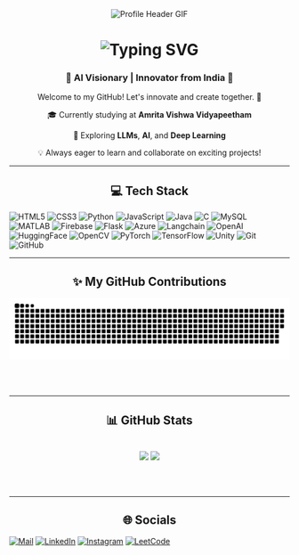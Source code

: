 <div align="center">
<img src="https://camo.githubusercontent.com/a9f34dbafee6cd81ccd658f6435dd9c85a04fae5e75c4af670578caba7690208/68747470733a2f2f692e67697068792e636f6d2f6d656469612f76312e59326c6b505463354d4749334e6a4578596a56726248647a643264356554647863336871595856365a5739725a6e463063336378595842334e6d6f7a5a5774724d7a5a354f535a6c634431324d563970626e526c636d35686246396e61575a66596e6c666157516d593351395a772f6877767875494b4c45617944532f67697068792e676966" alt="Profile Header GIF" width="500px" />
</div>
<h1 align="center">
    <img src="https://readme-typing-svg.herokuapp.com/?font=Righteous&size=35&center=true&vCenter=true&width=500&height=70&duration=4000&lines=Holla!+%F0%9F%91%8B;+I'm+Abhishek+Sudhir!" alt="Typing SVG" />
</h1>

<h3 align="center">🌟 AI Visionary | Innovator from India 🌟</h3>

<p align="center">Welcome to my GitHub! Let's innovate and create together. 🚀</p>

<div align="center">
 
  🎓 Currently studying at <strong>Amrita Vishwa Vidyapeetham</strong>  
  
  🌱 Exploring <strong>LLMs</strong>, <strong>AI</strong>, and <strong>Deep Learning</strong>

  💡 Always eager to learn and collaborate on exciting projects!

</div>

<hr/>
<h2 align="center">💻 Tech Stack</h2>


![HTML5](https://img.shields.io/badge/html5-%23E34F26.svg?style=for-the-badge&logo=html5&logoColor=white) 
![CSS3](https://img.shields.io/badge/css3-%231572B6.svg?style=for-the-badge&logo=css3&logoColor=white) 
![Python](https://img.shields.io/badge/python-3670A0?style=for-the-badge&logo=python&logoColor=ffdd54) 
![JavaScript](https://img.shields.io/badge/javascript-%23323330.svg?style=for-the-badge&logo=javascript&logoColor=%23F7DF1E) 
![Java](https://img.shields.io/badge/java-%23ED8B00.svg?style=for-the-badge&logo=openjdk&logoColor=white) 
![C](https://img.shields.io/badge/c-%2300599C.svg?style=for-the-badge&logo=c&logoColor=white) 
![MySQL](https://img.shields.io/badge/mysql-4479A1.svg?style=for-the-badge&logo=mysql&logoColor=white) 
![MATLAB](https://img.shields.io/badge/matlab-%23FF7F00.svg?style=for-the-badge&logo=mathworks&logoColor=white) 
![Firebase](https://img.shields.io/badge/firebase-ffca28?style=for-the-badge&logo=firebase&logoColor=black) 
![Flask](https://img.shields.io/badge/flask-%23000.svg?style=for-the-badge&logo=flask&logoColor=white) 
![Azure](https://img.shields.io/badge/Azure-0078D4?style=for-the-badge&logo=microsoftazure&logoColor=white) 
![Langchain](https://img.shields.io/badge/Langchain-%230070D9.svg?style=for-the-badge&logo=langchain&logoColor=white) 
![OpenAI](https://img.shields.io/badge/OpenAI-%2300A9D1.svg?style=for-the-badge&logo=openai&logoColor=white) 
![HuggingFace](https://img.shields.io/badge/HuggingFace-%23FF9B00.svg?style=for-the-badge&logo=huggingface&logoColor=white)
![OpenCV](https://img.shields.io/badge/opencv-5C3EE8?style=for-the-badge&logo=opencv&logoColor=white) 
![PyTorch](https://img.shields.io/badge/PyTorch-EE4C2C?style=for-the-badge&logo=pytorch&logoColor=white) 
![TensorFlow](https://img.shields.io/badge/TensorFlow-FF6F00?style=for-the-badge&logo=TensorFlow&logoColor=white) 
![Unity](https://img.shields.io/badge/Unity-000000?style=for-the-badge&logo=unity&logoColor=white) 
![Git](https://img.shields.io/badge/git-F05032?style=for-the-badge&logo=git&logoColor=white) 
![GitHub](https://img.shields.io/badge/github-181717?style=for-the-badge&logo=github&logoColor=white)
<hr/>

<h2 align="center">✨ My GitHub Contributions</h2>
<div align="center">
  <img alt="GitHub Contributions Snake" src="https://raw.githubusercontent.com/Abhishek69989/Abhishek69989/output/github-contribution-grid-snake.svg" />
</div>

<br/><br/>

<hr/>

<h2 align="center">📊 GitHub Stats</h2>
<br>
<div align="center">
<div align="center">
  <img src="https://github-readme-stats.vercel.app/api?username=Abhishek69989&theme=dracula&show_icons=true&hide_border=true&count_private=true" height="150">
  <img src="https://github-readme-stats.vercel.app/api/top-langs/?username=Abhishek69989&theme=dracula&show_icons=true&hide_border=true&layout=compact" height="150">
</div>
</div>

<br/><br/>

<hr/>

<h2 align="center">🌐 Socials</h2>

[![Mail](https://img.shields.io/badge/Gmail-D14836?style=for-the-badge&logo=gmail&logoColor=white)](mailto:abhisheksudhir10123@gmail.com)
[![LinkedIn](https://img.shields.io/badge/LinkedIn-0077B5?style=for-the-badge&logo=linkedin&logoColor=white)](https://www.linkedin.com/in/abhishek-sudhir-4b0168191/) 
[![Instagram](https://img.shields.io/badge/Instagram-%23E4405F.svg?style=for-the-badge&logo=Instagram&logoColor=white)](https://www.instagram.com/abhishakee.__)
[![LeetCode](https://img.shields.io/badge/LeetCode-000000?style=for-the-badge&logo=LeetCode&logoColor=#d16c06)](https://leetcode.com/u/abhisheksudhir10123/)

